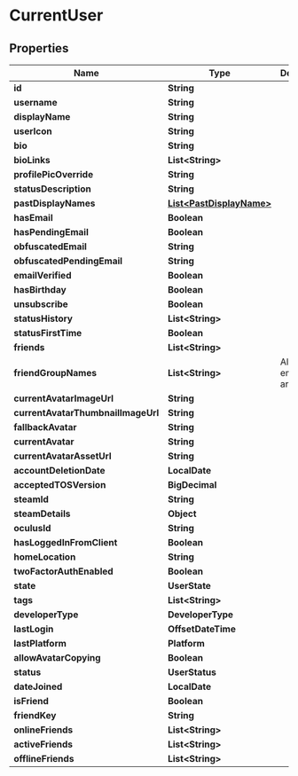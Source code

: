 

# CurrentUser


## Properties

Name | Type | Description | Notes
------------ | ------------- | ------------- | -------------
**id** | **String** |  |  [readonly]
**username** | **String** |  | 
**displayName** | **String** |  | 
**userIcon** | **String** |  | 
**bio** | **String** |  | 
**bioLinks** | **List&lt;String&gt;** |  | 
**profilePicOverride** | **String** |  | 
**statusDescription** | **String** |  | 
**pastDisplayNames** | [**List&lt;PastDisplayName&gt;**](PastDisplayName.md) |  | 
**hasEmail** | **Boolean** |  | 
**hasPendingEmail** | **Boolean** |  | 
**obfuscatedEmail** | **String** |  | 
**obfuscatedPendingEmail** | **String** |  | 
**emailVerified** | **Boolean** |  | 
**hasBirthday** | **Boolean** |  | 
**unsubscribe** | **Boolean** |  | 
**statusHistory** | **List&lt;String&gt;** |  | 
**statusFirstTime** | **Boolean** |  | 
**friends** | **List&lt;String&gt;** |  | 
**friendGroupNames** | **List&lt;String&gt;** | Always empty array. | 
**currentAvatarImageUrl** | **String** |  | 
**currentAvatarThumbnailImageUrl** | **String** |  | 
**fallbackAvatar** | **String** |  | 
**currentAvatar** | **String** |  | 
**currentAvatarAssetUrl** | **String** |  | 
**accountDeletionDate** | **LocalDate** |  |  [optional]
**acceptedTOSVersion** | **BigDecimal** |  | 
**steamId** | **String** |  | 
**steamDetails** | **Object** |  | 
**oculusId** | **String** |  | 
**hasLoggedInFromClient** | **Boolean** |  | 
**homeLocation** | **String** |  | 
**twoFactorAuthEnabled** | **Boolean** |  | 
**state** | **UserState** |  | 
**tags** | **List&lt;String&gt;** |  | 
**developerType** | **DeveloperType** |  | 
**lastLogin** | **OffsetDateTime** |  | 
**lastPlatform** | **Platform** |  | 
**allowAvatarCopying** | **Boolean** |  | 
**status** | **UserStatus** |  | 
**dateJoined** | **LocalDate** |  |  [readonly]
**isFriend** | **Boolean** |  | 
**friendKey** | **String** |  | 
**onlineFriends** | **List&lt;String&gt;** |  |  [optional]
**activeFriends** | **List&lt;String&gt;** |  |  [optional]
**offlineFriends** | **List&lt;String&gt;** |  |  [optional]



